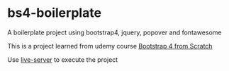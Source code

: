 # bs4-boilerplate
A boilerplate project using bootstrap4, jquery, popover and fontawesome

This is a project learned from udemy course [Bootstrap 4 from Scratch](https://www.udemy.com/bootstrap-4-from-scratch-with-5-projects/)

Use [live-server](https://github.com/tapio/live-server) to execute the project
